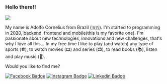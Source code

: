 ### Hello there!!
![](https://pa1.narvii.com/6542/4916704644971d9c20c494f9775f59e1d31d68d4_hq.gif)

My name is Adolfo Cornelius from Brazil (🇧🇷). I'm started to programming in 2020, backend, frontend and mobile(this is my favorite one). I'm passionate about new technologies, innovations and new challenges, that's why I love all this... 
In my free time I like to play (and watch) any type of sports (⚽️), to watch movies (🎞️) and series (📺), to read books (📚), listen and play music (🎵).

Would you like to find me?

[![Facebook Badge](https://img.shields.io/badge/-Facebook-515bd4?style=flat-square&labelColor=515bd4&logo=facebook&logoColor=white&link=https://www.facebook.com/merchanntt)](https://www.facebook.com/merchanntt)
[![Instagram Badge](https://img.shields.io/badge/-Instagram-dd2a7b?style=flat-square&labelColor=dd2a7b&logo=instagram&logoColor=white&link=https://www.instagram.com/adolfocornelius/)](https://www.instagram.com/adolfocornelius/)
[![Linkedin Badge](https://img.shields.io/badge/-LinkedIn-blue?style=flat-square&logo=Linkedin&logoColor=white&link=https:/www.linkedin.com/in/adolfo-cornelius)](https://www.linkedin.com/in/adolfo-cornelius)
